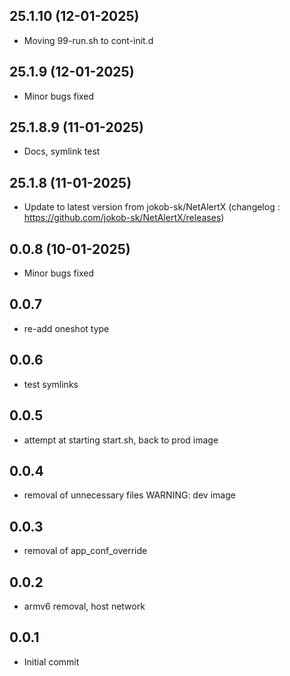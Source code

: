 ## 25.1.10 (12-01-2025)

- Moving 99-run.sh to cont-init.d

## 25.1.9 (12-01-2025)

- Minor bugs fixed

## 25.1.8.9 (11-01-2025)

- Docs, symlink test

## 25.1.8 (11-01-2025)

- Update to latest version from jokob-sk/NetAlertX (changelog : https://github.com/jokob-sk/NetAlertX/releases)

## 0.0.8 (10-01-2025)

- Minor bugs fixed

## 0.0.7

- re-add oneshot type

## 0.0.6

- test symlinks

## 0.0.5

- attempt at starting start.sh, back to prod image

## 0.0.4

- removal of unnecessary files WARNING: dev image

## 0.0.3

- removal of app_conf_override

## 0.0.2

- armv6 removal, host network

## 0.0.1

- Initial commit
